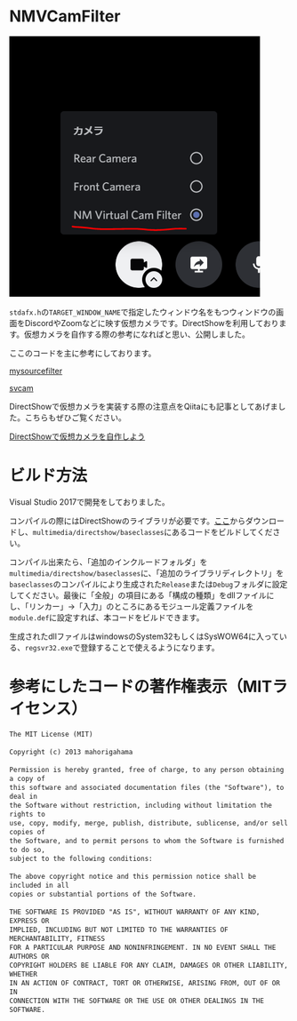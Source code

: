 NMVCamFilter
==============

![Discord内での表示](vcInDiscord.PNG)

`stdafx.h`の`TARGET_WINDOW_NAME`で指定したウィンドウ名をもつウィンドウの画面をDiscordやZoomなどに映す仮想カメラです。DirectShowを利用しております。仮想カメラを自作する際の参考になればと思い、公開しました。

ここのコードを主に参考にしております。

[mysourcefilter](https://github.com/syu5-gh/mysourcefilter)

[svcam](https://github.com/aricatamoy/svcam)

DirectShowで仮想カメラを実装する際の注意点をQiitaにも記事としてあげました。こちらもぜひご覧ください。

[DirectShowで仮想カメラを自作しよう](https://qiita.com/HexagramNM/items/2311f025f3af758c83a0)

# ビルド方法

Visual Studio 2017で開発をしておりました。

コンパイルの際にはDirectShowのライブラリが必要です。[ここ](https://github.com/ganboing/sdk71examples)からダウンロードし、`multimedia/directshow/baseclasses`にあるコードをビルドしてください。

コンパイル出来たら、「追加のインクルードフォルダ」を`multimedia/directshow/baseclasses`に、「追加のライブラリディレクトリ」を`baseclasses`のコンパイルにより生成された`Release`または`Debug`フォルダに設定してください。最後に「全般」の項目にある「構成の種類」をdllファイルにし、「リンカー」→「入力」のところにあるモジュール定義ファイルを`module.def`に設定すれば、本コードをビルドできます。

生成されたdllファイルはwindowsのSystem32もしくはSysWOW64に入っている、`regsvr32.exe`で登録することで使えるようになります。


# 参考にしたコードの著作権表示（MITライセンス）

```
The MIT License (MIT)

Copyright (c) 2013 mahorigahama

Permission is hereby granted, free of charge, to any person obtaining a copy of
this software and associated documentation files (the "Software"), to deal in
the Software without restriction, including without limitation the rights to
use, copy, modify, merge, publish, distribute, sublicense, and/or sell copies of
the Software, and to permit persons to whom the Software is furnished to do so,
subject to the following conditions:

The above copyright notice and this permission notice shall be included in all
copies or substantial portions of the Software.

THE SOFTWARE IS PROVIDED "AS IS", WITHOUT WARRANTY OF ANY KIND, EXPRESS OR
IMPLIED, INCLUDING BUT NOT LIMITED TO THE WARRANTIES OF MERCHANTABILITY, FITNESS
FOR A PARTICULAR PURPOSE AND NONINFRINGEMENT. IN NO EVENT SHALL THE AUTHORS OR
COPYRIGHT HOLDERS BE LIABLE FOR ANY CLAIM, DAMAGES OR OTHER LIABILITY, WHETHER
IN AN ACTION OF CONTRACT, TORT OR OTHERWISE, ARISING FROM, OUT OF OR IN
CONNECTION WITH THE SOFTWARE OR THE USE OR OTHER DEALINGS IN THE SOFTWARE.
```
